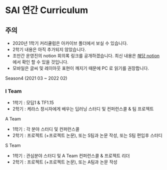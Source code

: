 # SAI 연간 Curriculum

## 주의
- 2020년 1학기 커리큘럼은 아카이브 폴더에서 보실 수 있습니다.
- 2학기 내용은 아직 추가되지 않았습니다.
- 조만간 운영진의 notion 회의록 링크를 공개하겠습니다. 최신 내용은 [해당 notion](https://www.notion.so/SAI-Sejong-Artificial-Intelligence-488d443cf680432ba43878b43521d204) 에서 확인 할 수 있을 것입니다.
- 모바일은 글씨 및 레이아웃 표현이 깨지기 때문에 PC 로 읽기를 권장합니다.

Season4 (2021 03 ~ 2022 02)

### I Team 
- 1학기 : 모딥1 & TF1.15
- 2학기 : 케라스 창시자에게 배우는 딥러닝 스터디 및 컨퍼런스콜 & 팀 프로젝트

A Team 
- 1학기 : 각 분야 스터디 및 컨퍼런스콜 
- 2학기 : 프로젝트 (+프로젝트 논문), 또는 S팀과 논문 작성, 또는 S팀 편입후 스터디

S Team
- 1학기 : 관심분야 스터디 및 A Team 컨퍼런스콜 & 프로젝트 리더
- 2학기 : 프로젝트 (+프로젝트 논문), 또는 A팀과 논문 작성
